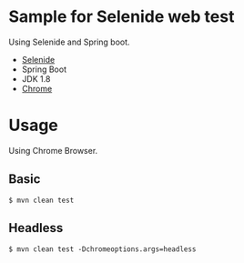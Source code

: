# Sample for Selenide web test
Using Selenide and Spring boot.
- [Selenide](http://selenide.org/)
- Spring Boot
- JDK 1.8
- [Chrome](https://www.google.com/chrome/browser/desktop/index.html)

# Usage
Using Chrome Browser.

## Basic
```
$ mvn clean test
```

## Headless
```
$ mvn clean test -Dchromeoptions.args=headless
```